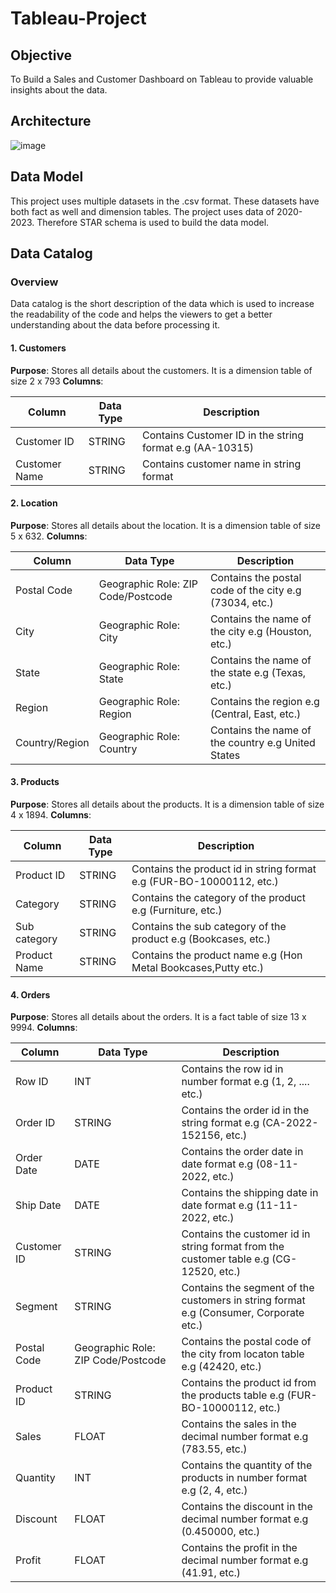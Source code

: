 # **Tableau-Project**

## Objective
To Build a Sales and Customer Dashboard on Tableau to provide valuable insights about the data.

## Architecture
![image](https://github.com/user-attachments/assets/41a2c8a5-1478-4d8a-bc85-4d9f8a11c7ea)


## Data Model
This project uses multiple datasets in the .csv format. These datasets have both fact as well and dimension tables. The project uses data of 2020-2023. Therefore STAR schema is used to build the data model.

## Data Catalog

### Overview
Data catalog is the short description of the data which is used to increase the readability of the code and helps the viewers to get a better understanding about the data before processing it. 

#### 1. Customers
**Purpose**: Stores all details about the customers. It is a dimension table of size 2 x 793
**Columns**: 

| Column        | Data Type                  | Description     |
|----------------|------------------------------|------------|
| Customer ID | STRING   | Contains Customer ID in the string format e.g (AA-10315)   |
| Customer Name | STRING  | Contains customer name in string format  |


#### 2. Location
**Purpose**: Stores all details about the location. It is a dimension table of size 5 x 632. 
**Columns**: 

| Column        | Data Type                  | Description     |
|----------------|------------------------------|------------|
| Postal Code | Geographic Role: ZIP Code/Postcode   | Contains the postal code of the city e.g (73034, etc.)   |
| City |  Geographic Role: City  | Contains the name of the city e.g (Houston, etc.)  |
| State | Geographic Role: State   | Contains the name of the state e.g (Texas, etc.)   |
| Region |  Geographic Role: Region  | Contains the region e.g (Central, East, etc.)  |
| Country/Region | Geographic Role: Country   | Contains the name of the country e.g United States |


#### 3. Products
**Purpose**: Stores all details about the products. It is a dimension table of size 4 x 1894.
**Columns**: 

| Column        | Data Type                  | Description     |
|----------------|------------------------------|------------|
| Product ID | STRING  | Contains the product id in string format e.g (FUR-BO-10000112, etc.)   |
| Category |  STRING  | Contains the category of the product e.g (Furniture, etc.)  |
| Sub category | STRING   | Contains the sub category of the product e.g (Bookcases, etc.)   |
| Product Name |  STRING  | Contains the product name e.g (Hon Metal Bookcases,Putty etc.)  |


#### 4. Orders
**Purpose**: Stores all details about the orders. It is a fact table of size 13 x 9994.
**Columns**: 

| Column        | Data Type                  | Description     |
|----------------|------------------------------|------------|
| Row ID | INT  | Contains the row id in number format e.g (1, 2, .... etc.)   |
| Order ID |  STRING  | Contains the order id in the string format e.g (CA-2022-152156, etc.)  |
| Order Date | DATE   | Contains the order date in date format e.g (08-11-2022, etc.)   |
| Ship Date |  DATE  | Contains the shipping date in date format e.g (11-11-2022, etc.)  |
| Customer ID | STRING  | Contains the customer id in string format from the customer table e.g (CG-12520, etc.)   |
| Segment |  STRING  | Contains the segment of the customers in string format e.g (Consumer, Corporate etc.)  |
| Postal Code | Geographic Role: ZIP Code/Postcode   | Contains the postal code of the city from locaton table e.g (42420, etc.)   |
| Product ID |  STRING  | Contains the product id from the products table e.g (FUR-BO-10000112, etc.)  |
| Sales |  FLOAT  | Contains the sales in the decimal number format e.g (783.55, etc.)  |
| Quantity | INT  | Contains the quantity of the products in number format e.g (2, 4, etc.)   |
| Discount |  FLOAT  | Contains the discount in the decimal number format e.g (0.450000, etc.)  |
| Profit |  FLOAT  | Contains the profit in the decimal number format e.g (41.91, etc.)  |









